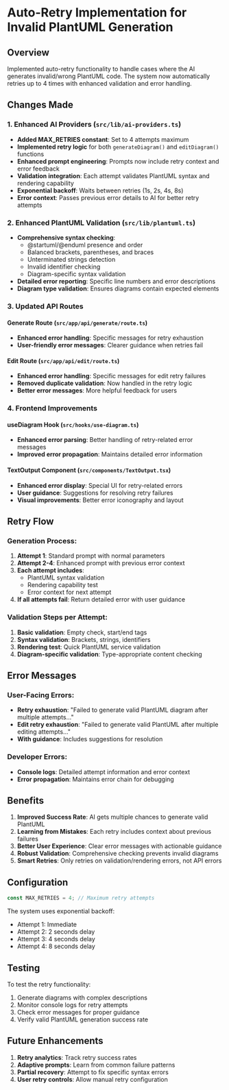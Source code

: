 # Auto-Retry Implementation for Invalid PlantUML Generation

## Overview
Implemented auto-retry functionality to handle cases where the AI generates invalid/wrong PlantUML code. The system now automatically retries up to 4 times with enhanced validation and error handling.

## Changes Made

### 1. Enhanced AI Providers (`src/lib/ai-providers.ts`)
- **Added MAX_RETRIES constant**: Set to 4 attempts maximum
- **Implemented retry logic** for both `generateDiagram()` and `editDiagram()` functions
- **Enhanced prompt engineering**: Prompts now include retry context and error feedback
- **Validation integration**: Each attempt validates PlantUML syntax and rendering capability
- **Exponential backoff**: Waits between retries (1s, 2s, 4s, 8s)
- **Error context**: Passes previous error details to AI for better retry attempts

### 2. Enhanced PlantUML Validation (`src/lib/plantuml.ts`)
- **Comprehensive syntax checking**: 
  - @startuml/@enduml presence and order
  - Balanced brackets, parentheses, and braces
  - Unterminated strings detection
  - Invalid identifier checking
  - Diagram-specific syntax validation
- **Detailed error reporting**: Specific line numbers and error descriptions
- **Diagram type validation**: Ensures diagrams contain expected elements

### 3. Updated API Routes
#### Generate Route (`src/app/api/generate/route.ts`)
- **Enhanced error handling**: Specific messages for retry exhaustion
- **User-friendly error messages**: Clearer guidance when retries fail

#### Edit Route (`src/app/api/edit/route.ts`)
- **Enhanced error handling**: Specific messages for edit retry failures
- **Removed duplicate validation**: Now handled in the retry logic
- **Better error messages**: More helpful feedback for users

### 4. Frontend Improvements
#### useDiagram Hook (`src/hooks/use-diagram.ts`)
- **Enhanced error parsing**: Better handling of retry-related error messages
- **Improved error propagation**: Maintains detailed error information

#### TextOutput Component (`src/components/TextOutput.tsx`)
- **Enhanced error display**: Special UI for retry-related errors
- **User guidance**: Suggestions for resolving retry failures
- **Visual improvements**: Better error iconography and layout

## Retry Flow

### Generation Process:
1. **Attempt 1**: Standard prompt with normal parameters
2. **Attempt 2-4**: Enhanced prompt with previous error context
3. **Each attempt includes**:
   - PlantUML syntax validation
   - Rendering capability test
   - Error context for next attempt
4. **If all attempts fail**: Return detailed error with user guidance

### Validation Steps per Attempt:
1. **Basic validation**: Empty check, start/end tags
2. **Syntax validation**: Brackets, strings, identifiers
3. **Rendering test**: Quick PlantUML service validation
4. **Diagram-specific validation**: Type-appropriate content checking

## Error Messages

### User-Facing Errors:
- **Retry exhaustion**: "Failed to generate valid PlantUML diagram after multiple attempts..."
- **Edit retry exhaustion**: "Failed to generate valid PlantUML after multiple editing attempts..."
- **With guidance**: Includes suggestions for resolution

### Developer Errors:
- **Console logs**: Detailed attempt information and error context
- **Error propagation**: Maintains error chain for debugging

## Benefits

1. **Improved Success Rate**: AI gets multiple chances to generate valid PlantUML
2. **Learning from Mistakes**: Each retry includes context about previous failures
3. **Better User Experience**: Clear error messages with actionable guidance
4. **Robust Validation**: Comprehensive checking prevents invalid diagrams
5. **Smart Retries**: Only retries on validation/rendering errors, not API errors

## Configuration

```typescript
const MAX_RETRIES = 4; // Maximum retry attempts
```

The system uses exponential backoff:
- Attempt 1: Immediate
- Attempt 2: 2 seconds delay
- Attempt 3: 4 seconds delay  
- Attempt 4: 8 seconds delay

## Testing

To test the retry functionality:
1. Generate diagrams with complex descriptions
2. Monitor console logs for retry attempts
3. Check error messages for proper guidance
4. Verify valid PlantUML generation success rate

## Future Enhancements

1. **Retry analytics**: Track retry success rates
2. **Adaptive prompts**: Learn from common failure patterns
3. **Partial recovery**: Attempt to fix specific syntax errors
4. **User retry controls**: Allow manual retry configuration
